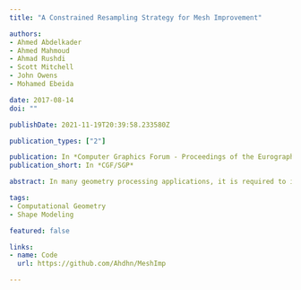 ```yaml
---
title: "A Constrained Resampling Strategy for Mesh Improvement"

authors:
- Ahmed Abdelkader
- Ahmed Mahmoud
- Ahmad Rushdi
- Scott Mitchell
- John Owens
- Mohamed Ebeida

date: 2017-08-14
doi: ""

publishDate: 2021-11-19T20:39:58.233580Z

publication_types: ["2"]

publication: In *Computer Graphics Forum - Proceedings of the Eurographics Symposium on Geometry Processing*
publication_short: In *CGF/SGP*

abstract: In many geometry processing applications, it is required to improve an initial mesh in terms of multiple quality objectives. Despite the availability of several mesh generation algorithms with provable guarantees, such generated meshes may only satisfy a subset of the objectives. The conflicting nature of such objectives makes it challenging to establish similar guarantees for each combination, e.g., angle bounds and vertex count. In this paper, we describe a versatile strategy for mesh improvement by interpreting quality objectives as spatial constraints on resampling and develop a toolbox of local operators to improve the mesh while preserving desirable properties. Our strategy judiciously combines smoothing and transformation techniques allowing increased flexibility to practically achieve multiple objectives simultaneously. We apply our strategy to both planar and surface meshes demonstrating how to simplify Delaunay meshes while preserving element quality, eliminate all obtuse angles in a complex mesh, and maximize the shortest edge length in a Voronoi tessellation far better than the state-of-the-art.

tags:
- Computational Geometry
- Shape Modeling

featured: false

links:
- name: Code
  url: https://github.com/Ahdhn/MeshImp

---
```

